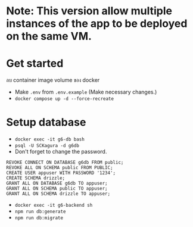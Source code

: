 # Note: This version allow multiple instances of the app to be deployed on the same VM.

# Get started

ลบ container image volume ของ docker

- Make `.env` from `.env.example` (Make necessary changes.)
- `docker compose up -d --force-recreate`

# Setup database

- `docker exec -it g6-db bash`
- `psql -U SCKagura -d g6db`
- Don't forget to change the password.

```
REVOKE CONNECT ON DATABASE g6db FROM public;
REVOKE ALL ON SCHEMA public FROM PUBLIC;
CREATE USER appuser WITH PASSWORD '1234';
CREATE SCHEMA drizzle;
GRANT ALL ON DATABASE g6db TO appuser;
GRANT ALL ON SCHEMA public TO appuser;
GRANT ALL ON SCHEMA drizzle TO appuser;
```

- `docker exec -it g6-backend sh`
- `npm run db:generate`
- `npm run db:migrate`
